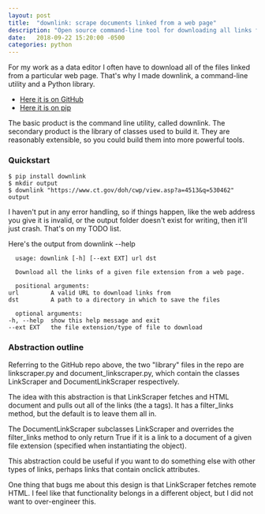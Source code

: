 ```yaml
---
layout: post
title:  "downlink: scrape documents linked from a web page"
description: "Open source command-line tool for downloading all links from a web page"
date:   2018-09-22 15:20:00 -0500
categories: python
---
```


For my work as a data editor I often have to download all of the files
linked from a particular web page. That's why I made downlink, a
command-line utility and a Python library.

* [Here it is on GitHub](https://github.com/jakekara/downlink-py)
* [Here it is on pip](https://pypi.org/project/downlink/)

The basic product is the command line utility, called downlink. The
secondary product is the library of classes used to build it. They are
reasonably extensible, so you could build them into more powerful tools.

### Quickstart

    $ pip install downlink
    $ mkdir output
    $ downlink "https://www.ct.gov/doh/cwp/view.asp?a=4513&q=530462" output

I haven't put in any error handling, so if things happen, like the web
address you give it is invalid, or the output folder doesn't exist for
writing, then it'll just crash. That's on my TODO list.

Here's the output from downlink --help

      usage: downlink [-h] [--ext EXT] url dst

      Download all the links of a given file extension from a web page.

      positional arguments:
	url         A valid URL to download links from
	dst         A path to a directory in which to save the files

      optional arguments:
	-h, --help  show this help message and exit
	--ext EXT   the file extension/type of file to download

### Abstraction outline

Referring to the GitHub repo above, the two "library" files in the repo are
linkscraper.py and document_linkscraper.py, which contain the classes
LinkScraper and DocumentLinkScraper respectively.

The idea with this abstraction is that LinkScraper fetches and HTML
document and  pulls out all of the links (the a tags). It has a
filter_links method, but the default is to leave them all in.

The DocumentLinkScraper subclasses LinkScraper and overrides the
filter_links method to only return True if it is a link to a document of a
given file extension (specified when instantiating the object).

This abstraction could be useful if you want to do something else with
other types of links, perhaps links that contain onclick attributes.

One thing that bugs me about this design is that LinkScraper fetches remote
HTML. I feel like that functionality belongs in a different object, but I
did not want to over-engineer this. 